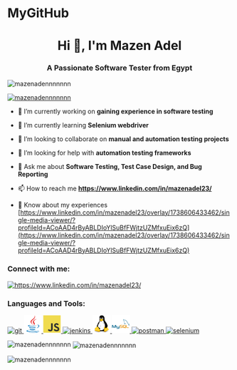 # MyGitHub
<h1 align="center">Hi 👋, I'm Mazen Adel</h1>
<h3 align="center">A Passionate Software Tester from Egypt</h3>

<p align="left"> <img src="https://komarev.com/ghpvc/?username=mazenadennnnnnn&label=Profile%20views&color=0e75b6&style=flat" alt="mazenadennnnnnn" /> </p>

<p align="left"> <a href="https://github.com/ryo-ma/github-profile-trophy"><img src="https://github-profile-trophy.vercel.app/?username=mazenadennnnnnn" alt="mazenadennnnnnn" /></a> </p>

- 🔭 I’m currently working on **gaining experience in software testing**

- 🌱 I’m currently learning **Selenium webdriver**

- 👯 I’m looking to collaborate on **manual and automation testing projects**

- 🤝 I’m looking for help with **automation testing frameworks**

- 💬 Ask me about **Software Testing, Test Case Design, and Bug Reporting**

- 📫 How to reach me **https://www.linkedin.com/in/mazenadel23/**

- 📄 Know about my experiences [https://www.linkedin.com/in/mazenadel23/overlay/1738606433462/single-media-viewer/?profileId=ACoAAD4rByABLDIoYlSuBfFWjtzUZMfxuEix6zQ](https://www.linkedin.com/in/mazenadel23/overlay/1738606433462/single-media-viewer/?profileId=ACoAAD4rByABLDIoYlSuBfFWjtzUZMfxuEix6zQ)

<h3 align="left">Connect with me:</h3>
<p align="left">
<a href="https://linkedin.com/in/https://www.linkedin.com/in/mazenadel23/" target="blank"><img align="center" src="https://raw.githubusercontent.com/rahuldkjain/github-profile-readme-generator/master/src/images/icons/Social/linked-in-alt.svg" alt="https://www.linkedin.com/in/mazenadel23/" height="30" width="40" /></a>
</p>

<h3 align="left">Languages and Tools:</h3>
<p align="left"> <a href="https://git-scm.com/" target="_blank" rel="noreferrer"> <img src="https://www.vectorlogo.zone/logos/git-scm/git-scm-icon.svg" alt="git" width="40" height="40"/> </a> <a href="https://www.java.com" target="_blank" rel="noreferrer"> <img src="https://raw.githubusercontent.com/devicons/devicon/master/icons/java/java-original.svg" alt="java" width="40" height="40"/> </a> <a href="https://developer.mozilla.org/en-US/docs/Web/JavaScript" target="_blank" rel="noreferrer"> <img src="https://raw.githubusercontent.com/devicons/devicon/master/icons/javascript/javascript-original.svg" alt="javascript" width="40" height="40"/> </a> <a href="https://www.jenkins.io" target="_blank" rel="noreferrer"> <img src="https://www.vectorlogo.zone/logos/jenkins/jenkins-icon.svg" alt="jenkins" width="40" height="40"/> </a> <a href="https://www.linux.org/" target="_blank" rel="noreferrer"> <img src="https://raw.githubusercontent.com/devicons/devicon/master/icons/linux/linux-original.svg" alt="linux" width="40" height="40"/> </a> <a href="https://www.mysql.com/" target="_blank" rel="noreferrer"> <img src="https://raw.githubusercontent.com/devicons/devicon/master/icons/mysql/mysql-original-wordmark.svg" alt="mysql" width="40" height="40"/> </a> <a href="https://postman.com" target="_blank" rel="noreferrer"> <img src="https://www.vectorlogo.zone/logos/getpostman/getpostman-icon.svg" alt="postman" width="40" height="40"/> </a> <a href="https://www.selenium.dev" target="_blank" rel="noreferrer"> <img src="https://raw.githubusercontent.com/detain/svg-logos/780f25886640cef088af994181646db2f6b1a3f8/svg/selenium-logo.svg" alt="selenium" width="40" height="40"/> </a> </p>

<p><img align="left" src="https://github-readme-stats.vercel.app/api/top-langs?username=mazenadennnnnnn&show_icons=true&locale=en&layout=compact" alt="mazenadennnnnnn" /></p>

<p>&nbsp;<img align="center" src="https://github-readme-stats.vercel.app/api?username=mazenadennnnnnn&show_icons=true&locale=en" alt="mazenadennnnnnn" /></p>

<p><img align="center" src="https://github-readme-streak-stats.herokuapp.com/?user=mazenadennnnnnn&" alt="mazenadennnnnnn" /></p>
